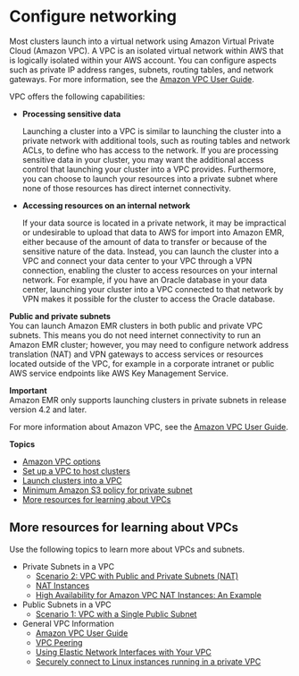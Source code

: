 # Configure networking<a name="emr-plan-vpc-subnet"></a>

Most clusters launch into a virtual network using Amazon Virtual Private Cloud \(Amazon VPC\)\. A VPC is an isolated virtual network within AWS that is logically isolated within your AWS account\. You can configure aspects such as private IP address ranges, subnets, routing tables, and network gateways\. For more information, see the [Amazon VPC User Guide](https://docs.aws.amazon.com/vpc/latest/userguide/)\.

VPC offers the following capabilities:
+ **Processing sensitive data**

  Launching a cluster into a VPC is similar to launching the cluster into a private network with additional tools, such as routing tables and network ACLs, to define who has access to the network\. If you are processing sensitive data in your cluster, you may want the additional access control that launching your cluster into a VPC provides\. Furthermore, you can choose to launch your resources into a private subnet where none of those resources has direct internet connectivity\.
+ **Accessing resources on an internal network**

  If your data source is located in a private network, it may be impractical or undesirable to upload that data to AWS for import into Amazon EMR, either because of the amount of data to transfer or because of the sensitive nature of the data\. Instead, you can launch the cluster into a VPC and connect your data center to your VPC through a VPN connection, enabling the cluster to access resources on your internal network\. For example, if you have an Oracle database in your data center, launching your cluster into a VPC connected to that network by VPN makes it possible for the cluster to access the Oracle database\. 

****Public and private subnets****  
You can launch Amazon EMR clusters in both public and private VPC subnets\. This means you do not need internet connectivity to run an Amazon EMR cluster; however, you may need to configure network address translation \(NAT\) and VPN gateways to access services or resources located outside of the VPC, for example in a corporate intranet or public AWS service endpoints like AWS Key Management Service\.

**Important**  
Amazon EMR only supports launching clusters in private subnets in release version 4\.2 and later\.

For more information about Amazon VPC, see the [Amazon VPC User Guide](https://docs.aws.amazon.com/vpc/latest/userguide/)\.

**Topics**
+ [Amazon VPC options](emr-clusters-in-a-vpc.md)
+ [Set up a VPC to host clusters](emr-vpc-host-job-flows.md)
+ [Launch clusters into a VPC](emr-vpc-launching-job-flows.md)
+ [Minimum Amazon S3 policy for private subnet](private-subnet-iampolicy.md)
+ [More resources for learning about VPCs](#emr-resources-about-vpcs)

## More resources for learning about VPCs<a name="emr-resources-about-vpcs"></a>

Use the following topics to learn more about VPCs and subnets\.
+ Private Subnets in a VPC
  + [Scenario 2: VPC with Public and Private Subnets \(NAT\)](https://docs.aws.amazon.com/vpc/latest/userguide/VPC_Scenario2.html)
  + [NAT Instances](https://docs.aws.amazon.com/vpc/latest/userguide/VPC_NAT_Instance.html)
  + [High Availability for Amazon VPC NAT Instances: An Example](https://aws.amazon.com/articles/2781451301784570)
+ Public Subnets in a VPC
  + [Scenario 1: VPC with a Single Public Subnet](https://docs.aws.amazon.com/vpc/latest/userguide/VPC_Scenario1.html)
+ General VPC Information
  + [Amazon VPC User Guide](https://docs.aws.amazon.com/vpc/latest/userguide/)
  + [VPC Peering](https://docs.aws.amazon.com/vpc/latest/userguide/vpc-peering.html)
  + [Using Elastic Network Interfaces with Your VPC](https://docs.aws.amazon.com/vpc/latest/userguide/VPC_ElasticNetworkInterfaces.html)
  + [Securely connect to Linux instances running in a private VPC](https://blogs.aws.amazon.com/security/post/Tx3N8GFK85UN1G6/Securely-connect-to-Linux-instances-running-in-a-private-Amazon-VPC)